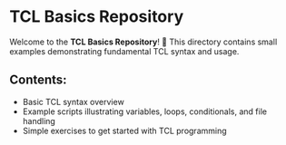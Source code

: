 # TCL Basics Repository

Welcome to the **TCL Basics Repository**! 🚀 This directory contains small examples demonstrating fundamental TCL syntax and usage.

## Contents:
- Basic TCL syntax overview
- Example scripts illustrating variables, loops, conditionals, and file handling
- Simple exercises to get started with TCL programming








